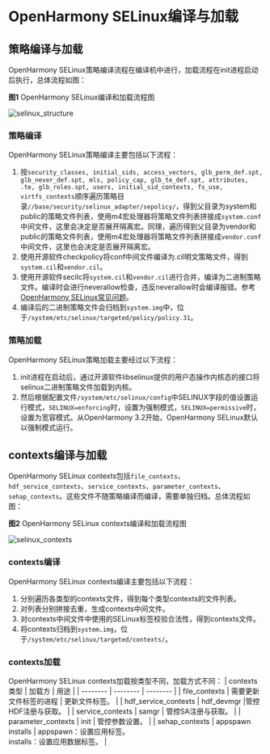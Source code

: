 # OpenHarmony SELinux编译与加载

## 策略编译与加载

OpenHarmony SELinux策略编译流程在编译机中进行，加载流程在init进程启动后执行，总体流程如图：

**图1** OpenHarmony SELinux编译和加载流程图

![selinux_structure](./figures/SELinux-policy.png)
### 策略编译
OpenHarmony SELinux策略编译主要包括以下流程：
1. 按`security_classes, initial_sids, access_vectors, glb_perm_def.spt, glb_never_def.spt, mls, policy_cap, glb_te_def.spt, attributes, .te, glb_roles.spt, users, initial_sid_contexts, fs_use, virtfs_contexts`顺序遍历策略目录`//base/security/selinux_adapter/sepolicy/`，得到父目录为system和public的策略文件列表，使用m4宏处理器将策略文件列表拼接成`system.conf`中间文件，这里会决定是否展开隔离宏。同理，遍历得到父目录为vendor和public的策略文件列表，使用m4宏处理器将策略文件列表拼接成`vendor.conf`中间文件，这里也会决定是否展开隔离宏。
2. 使用开源软件checkpolicy将conf中间文件编译为.cil明文策略文件，得到`system.cil`和`vendor.cil`。
3. 使用开源软件secilc将`system.cil`和`vendor.cil`进行合并，编译为二进制策略文件。编译时会进行neverallow检查，违反neverallow时会编译报错。参考[OpenHarmony SELinux常见问题](subsys-security-selinux-faq.md)。
4. 编译后的二进制策略文件会归档到`system.img`中，位于`/system/etc/selinux/targeted/policy/policy.31`。

### 策略加载
OpenHarmony SELinux策略加载主要经过以下流程：
1. init进程在启动后，通过开源软件libselinux提供的用户态操作内核态的接口将selinux二进制策略文件加载到内核。
2. 然后根据配置文件`/system/etc/selinux/config`中SELINUX字段的值设置运行模式，`SELINUX=enforcing`时，设置为强制模式，`SELINUX=permissive`时，设置为宽容模式。从OpenHarmony 3.2开始，OpenHarmony SELinux默认以强制模式运行。

## contexts编译与加载
OpenHarmony SELinux contexts包括`file_contexts`、`hdf_service_contexts`、`service_contexts`、`parameter_contexts`、`sehap_contexts`。这些文件不随策略编译而编译，需要单独归档。总体流程如图：

**图2** OpenHarmony SELinux contexts编译和加载流程图

![selinux_contexts](./figures/SELinux-contexts.png)

### contexts编译
OpenHarmony SELinux contexts编译主要包括以下流程：
1. 分别遍历各类型的contexts文件，得到每个类型contexts的文件列表。
2. 对列表分别拼接去重，生成contexts中间文件。
3. 对contexts中间文件中使用的SELinux标签校验合法性，得到contexts文件。
4. 将contexts归档到`system.img`，位于`/system/etc/selinux/targeted/contexts/`。

### contexts加载
OpenHarmony SELinux contexts加载按类型不同，加载方式不同：
| contexts类型 | 加载方 | 用途 |
| -------- | -------- | -------- |
| file_contexts | 需要更新文件标签的进程 | 更新文件标签。 |
| hdf_service_contexts | hdf_devmgr |管控HDF注册与获取。 |
| service_contexts | samgr | 管控SA注册与获取。 |
| parameter_contexts | init | 管控参数设置。 |
| sehap_contexts | appspawn<br>installs | appspawn：设置应用标签。<br>installs：设置应用数据标签。 |